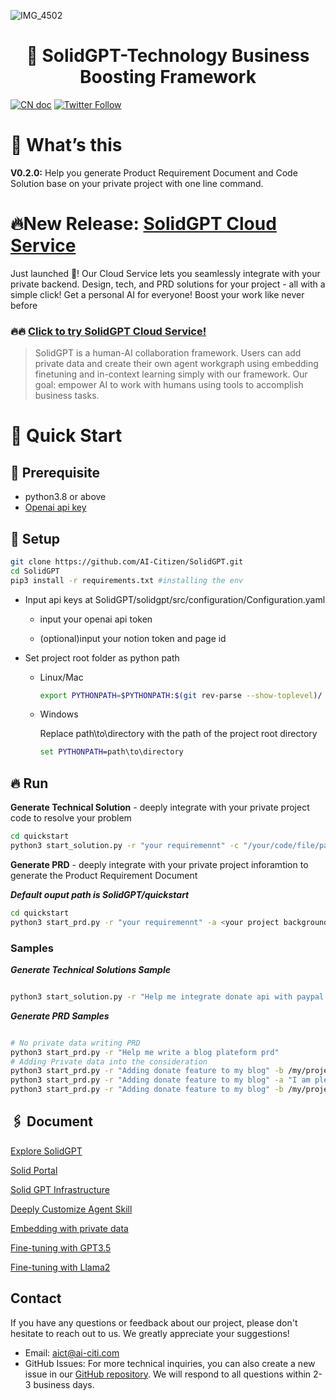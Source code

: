 ![IMG_4502](https://github.com/AI-Citizen/SolidGPT/assets/39673228/347a6be2-93d6-42e9-99e2-f8b7b1ea96de)
<h1 align="center">🧱 SolidGPT-Technology Business Boosting Framework</h1>

<a href="docs/Introduction_CN.md"><img src="https://img.shields.io/badge/文档-中文版-blue.svg" alt="CN doc"></a>
[![Twitter Follow](https://img.shields.io/twitter/follow/SolidGPT?style=social)](https://twitter.com/SolidGPT)

# 🚀 What’s this
**V0.2.0:** Help you generate Product Requirement Document and Code Solution base on your private project with one line command.

# 🔥New Release: [SolidGPT Cloud Service](https://calm-flower-017281610.3.azurestaticapps.net/)
Just launched 🚀! Our Cloud Service lets you seamlessly integrate with your private backend. Design, tech, and PRD solutions for your project - all with a simple click! 
Get a personal AI for everyone! Boost your work like never before


### 🔥🔥 [Click to try SolidGPT Cloud Service!](https://calm-flower-017281610.3.azurestaticapps.net/)

>SolidGPT is a human-AI collaboration framework. Users can add private data and create their own agent workgraph using embedding finetuning and in-context learning simply with our framework. Our goal: empower AI to work with humans using tools to accomplish business tasks.

# 🏁 Quick Start

## 🧱 **Prerequisite**

- python3.8 or above
- [Openai api key](https://openai.com/blog/openai-api)

## 🔧 **Setup**
```sh
git clone https://github.com/AI-Citizen/SolidGPT.git
cd SolidGPT 
pip3 install -r requirements.txt #installing the env
```
- Input api keys at SolidGPT/solidgpt/src/configuration/Configuration.yaml

    - input your openai api token 

    - (optional)input your notion token and page id
- Set project root folder as python path
  - Linux/Mac
      ```sh
      export PYTHONPATH=$PYTHONPATH:$(git rev-parse --show-toplevel)/
      ```
  - Windows

      Replace path\to\directory with the path of the project root directory
      ```cmd
      set PYTHONPATH=path\to\directory
      ```


## 🔥 **Run**


**Generate Technical Solution** - deeply integrate with your private project code to resolve your problem

```sh
cd quickstart
python3 start_solution.py -r "your requiremennt" -c "/your/code/file/path"
```


**Generate PRD** - deeply integrate with your private project inforamtion to generate the Product Requirement Document

***Default ouput path is SolidGPT/quickstart***

```sh
cd quickstart
python3 start_prd.py -r "your requiremennt" -a <your project background>(optional) -b </your/project/wiki/file/path>(optional)
```
### Samples
***Generate Technical Solutions Sample***
```sh

python3 start_solution.py -r "Help me integrate donate api with paypal api" -c /your/relateived/code/file/path
```
***Generate PRD Samples***
```sh

# No private data writing PRD
python3 start_prd.py -r "Help me write a blog plateform prd"
# Adding Private data into the consideration 
python3 start_prd.py -r "Adding donate feature to my blog" -b /my/project/wiki/file/path.md
python3 start_prd.py -r "Adding donate feature to my blog" -a "I am pleased to introduce our specialized U.S. stock blogging platform. This platform not only enables users to register and submit insightful articles but also allows readers to comment, share their trading perspectives, and keep abreast of breaking financial news. It has been thoughtfully designed to cultivate a robust exchange of ideas and information amongst financial enthusiasts."
python3 start_prd.py -r "Adding donate feature to my blog" -b /my/project/wiki/file/path.md -a "I am pleased to introduce our specialized U.S. stock blogging platform. This platform not only enables users to register and submit insightful articles but also allows readers to comment, share their trading perspectives, and keep abreast of breaking financial news. It has been thoughtfully designed to cultivate a robust exchange of ideas and information amongst financial enthusiasts."
```

## 🖇️ Document
[Explore SolidGPT](https://github.com/AI-Citizen/SolidGPT/blob/main/docs/READMEv1.md)

[Solid Portal](https://github.com/AI-Citizen/SolidGPT/blob/main/docs/solidportal.md)

[Solid GPT Infrastructure](https://github.com/AI-Citizen/SolidGPT/blob/main/docs/infrastructure.md)

[Deeply Customize Agent Skill](https://github.com/AI-Citizen/SolidGPT/blob/main/docs/customagentskill.md)

[Embedding with private data](https://github.com/AI-Citizen/SolidGPT/blob/main/docs/embeddingprivatedata.md)

[Fine-tuning with GPT3.5](https://github.com/AI-Citizen/SolidGPT/blob/main/docs/gptfinetuning.md)

[Fine-tuning with Llama2](https://github.com/AI-Citizen/SolidGPT/blob/main/docs/llama2finetuning.md)

## Contact
If you have any questions or feedback about our project, please don't hesitate to reach out to us. We greatly appreciate your suggestions!
- Email: aict@ai-citi.com
- GitHub Issues: For more technical inquiries, you can also create a new issue in our [GitHub repository](https://github.com/AI-Citizen/SolidGPT/issues).
We will respond to all questions within 2-3 business days.